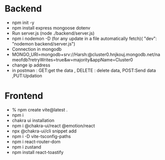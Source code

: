 # Backend

- npm init -y
- npm install express mongoose dotenv
- Run server.js (node ./backend/server.js)
- npm i nodemon -D (for any update in a file automatically fetch)( "dev": "nodemon backend/server.js")
- Connection in mongodb
- MONGO_URI=mongodb+srv://Harsh:<Password>@cluster0.hnjkouj.mongodb.net/nameofdb?retryWrites=true&w=majority&appName=Cluster0
- change ip address
- in postman :
  GET:get the data , DELETE : delete data, POST:Send data ,PUT:Updation

# Frontend

- % npm create vite@latest .
- npm i
- chakra ui installation
- npm i @chakra-ui/react @emotion/react
- npx @chakra-ui/cli snippet add
- npm i -D vite-tsconfig-paths
- npm i react-router-dom
- npm i zustand
- npm install react-toastify
